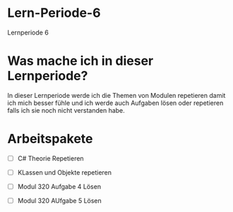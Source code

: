 # Lern-Periode-6
Lernperiode 6

# Was mache ich in dieser Lernperiode? 
In dieser Lernperiode werde ich die Themen von Modulen repetieren damit ich mich besser fühle und ich werde auch Aufgaben lösen oder repetieren falls ich sie noch nicht verstanden habe.

# Arbeitspakete 

- [ ] C# Theorie Repetieren
- [ ] KLassen und Objekte repetieren 
- [ ] Modul 320 Aufgabe 4 Lösen
- [ ] Modul 320 AUfgabe 5 Lösen
      
